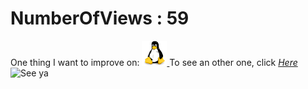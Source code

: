 # NumberOfViews : 59
One thing I want to improve on:  <a href="https://www.linux.org/" target="_blank" rel="noreferrer"> <img src="https://raw.githubusercontent.com/devicons/devicon/master/icons/linux/linux-original.svg" alt="linux" width="40" height="40"/> </a>
To see an other one, click *[Here](https://github.com/Charles-Chrismann)*
![See ya](https://next-lvl-github.herokuapp.com/slide/random)
